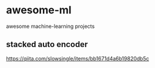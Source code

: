 # awesome-ml
awesome machine-learning projects

## stacked auto encoder
https://qiita.com/slowsingle/items/bb1671d4a6b19820db5c
